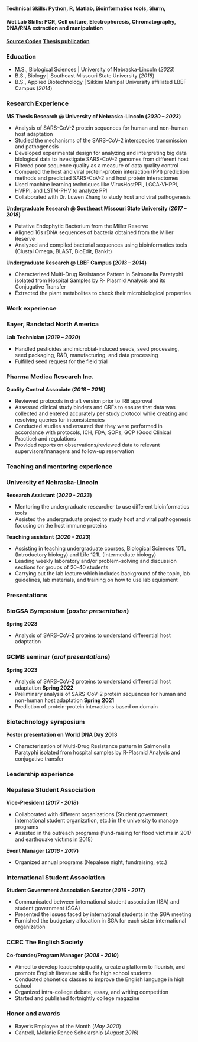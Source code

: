 #### Technical Skills: Python, R, Matlab, Bioinformatics tools, Slurm, 
#### Wet Lab Skills: PCR, Cell culture, Electrophoresis, Chromatography, DNA/RNA extraction and manipulation
**[Source Codes](https://github.com/sshrestha15/Project)**
**[Thesis publication](https://digitalcommons.unl.edu/bioscidiss/126/)**


### Education
- M.S., Biological Sciences | University of Nebraska-Lincoln (_2023_)
- B.S., Biology | Southeast Missouri State University (_2018_)
- B.S., Applied Biotechnology | Sikkim Manipal University affiliated LBEF Campus (_2014_)


### Research Experience
**MS Thesis Research @ University of Nebraska-Lincoln (_2020 – 2023_)**  
- Analysis of SARS-CoV-2 protein sequences for human and non-human host adaptation
- Studied the mechanisms of the SARS-CoV-2 interspecies transmission and pathogenesis
- Developed experimental design for analyzing and interpreting big data biological data to investigate SARS-CoV-2 genomes from different host
- Filtered poor sequence quality as a measure of data quality control
- Compared the host and viral protein-protein interaction (PPI) prediction methods and predicted SARS-CoV-2 and host protein interactomes
- Used machine learning techniques like VirusHostPPI, LGCA-VHPPI, HVPPI, and LSTM-PHV to analyze PPI
- Collaborated with Dr. Luwen Zhang to study host and viral pathogenesis

**Undergraduate Research @ Southeast Missouri State University (_2017 – 2018_)**
- Putative Endophytic Bacterium from the Miller Reserve
- Aligned 16s rDNA sequences of bacteria obtained from the Miller Reserve
- Analyzed and compiled bacterial sequences using bioinformatics tools (Clustal Omega, BLAST, BioEdit, BankIt)

**Undergraduate Research @ LBEF Campus (_2013 – 2014_)**  
- Characterized Multi-Drug Resistance Pattern in Salmonella Paratyphi isolated from Hospital Samples by R- Plasmid Analysis and its Conjugative Transfer
- Extracted the plant metabolites to check their microbiological properties


### Work experience
### Bayer, Randstad North America
**Lab Technician (_2019 – 2020_)**  
- Handled pesticides and microbial-induced seeds, seed processing, seed packaging, R&D, manufacturing, and data processing
- Fulfilled seed request for the field trial

### Pharma Medica Research Inc. 
**Quality Control Associate (_2018 – 2019_)**               	                         	                 		    	
- Reviewed protocols in draft version prior to IRB approval
- Assessed clinical study binders and CRFs to ensure that data was collected and entered accurately per study protocol while creating and resolving queries for inconsistencies
- Conducted studies and ensured that they were performed in accordance with protocols, ICH, FDA, SOPs, GCP (Good Clinical Practice) and regulations
- Provided reports on observations/reviewed data to relevant supervisors/managers and follow-up reservation


### Teaching and mentoring experience
### University of Nebraska-Lincoln
**Research Assistant (_2020 - 2023_)**  
- Mentoring the undergraduate researcher to use different bioinformatics tools
- Assisted the undergraduate project to study host and viral pathogenesis focusing on the host immune proteins

**Teaching assistant (_2020 - 2023_)**  
- Assisting in teaching undergraduate courses, Biological Sciences 101L (Introductory biology) and Life 121L (Intermediate biology)
- Leading weekly laboratory and/or problem-solving and discussion sections for groups of 20-40 students
- Carrying out the lab lecture which includes background of the topic, lab guidelines, lab materials, and training on how to use lab equipment

### Presentations
### BioGSA Symposium (_poster presentation_) 
**Spring 2023**  
- Analysis of SARS-CoV-2 proteins to understand differential host adaptation 

### GCMB seminar (_oral presentations_)
**Spring 2023**  
- Analysis of SARS-CoV-2 proteins to understand differential host adaptation 
**Spring 2022**  
- Preliminary analysis of SARS-CoV-2 protein sequences for human and non-human host adaptation
**Spring 2021**  
- Prediction of protein-protein interactions based on domain

### Biotechnology symposium
**Poster presentation on World DNA Day 2013**  
- Characterization of Multi-Drug Resistance pattern in Salmonella Paratyphi isolated from hospital samples by R-Plasmid Analysis and conjugative transfer


### Leadership experience
### Nepalese Student Association 
**Vice-President (_2017 - 2018_)**  
- Collaborated with different organizations (Student government, international student organization, etc.) in the university to manage programs
- Assisted in the outreach programs (fund-raising for flood victims in 2017 and earthquake victims in 2018) 

**Event Manager (_2016 - 2017_)**  
- Organized annual programs (Nepalese night, fundraising, etc.) 

### International Student Association
**Student Government Association Senator (_2016 - 2017_)**  
- Communicated between international student association (ISA) and student government (SGA)
- Presented the issues faced by international students in the SGA meeting
- Furnished the budgetary allocation in SGA for each sister international organization

### CCRC The English Society
**Co-founder/Program Manager (_2008 - 2010_)**  
- Aimed to develop leadership quality, create a platform to flourish, and promote English literature skills for high school students
- Conducted phonetics classes to improve the English language in high school
- Organized intra-college debate, essay, and writing competition
- Started and published fortnightly college magazine


### Honor and awards
- Bayer’s Employee of the Month (_May 2020_)
- Cantrell, Melanie Renee Scholarship (_August 2016_)              






